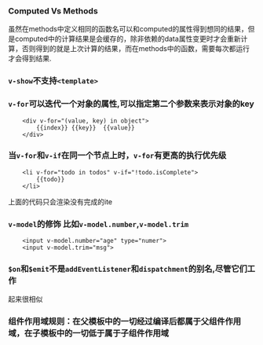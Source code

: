### Computed Vs Methods

虽然在methods中定义相同的函数名可以和computed的属性得到想同的结果，但是computed中的计算结果是会缓存的，除非依赖的data属性变更时才会重新计算，否则得到的就是上次计算的结果，而在methods中的函数，需要每次都运行才会得到结果.


### `v-show`不支持`<template>`

### `v-for`可以迭代一个对象的属性,可以指定第二个参数来表示对象的key    
```
    <div v-for="(value, key) in object">
    	{{index}} {{key}}  {{value}}
    </div>
```

### 当`v-for`和`v-if`在同一个节点上时，`v-for`有更高的执行优先级 
```
    <li v-for="todo in todos" v-if="!todo.isComplete">
    	{{todo}}
    </li>
```
上面的代码只会渲染没有完成的ite

### `v-model`的修饰 比如`v-model.number`,`v-model.trim`    
```
    <input v-model.number="age" type="numer">
    <input v-model.trim="msg">
```
### `$on`和`$emit`不是`addEventListener`和`dispatchment`的别名,尽管它们工作
起来很相似


### 组件作用域规则：在父模板中的一切经过编译后都属于父组件作用域，在子模板中的一切低于属于子组件作用域
